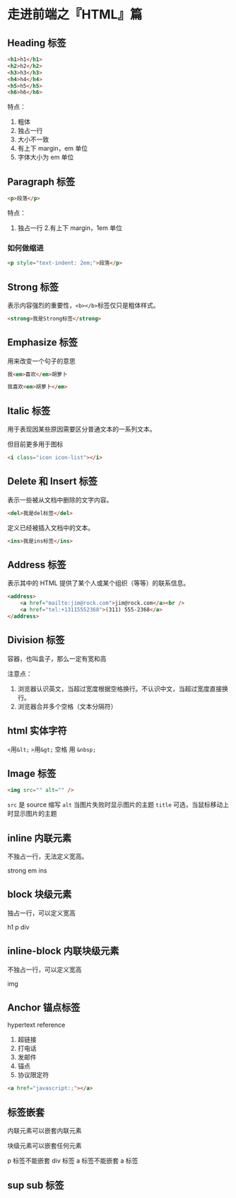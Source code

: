# 走进前端之『HTML』篇

## Heading 标签

```html
<h1>h1</h1>
<h2>h2</h2>
<h3>h3</h3>
<h4>h4</h4>
<h5>h5</h5>
<h6>h6</h6>
```

特点：

1. 粗体
2. 独占一行
3. 大小不一致
4. 有上下 margin，em 单位
5. 字体大小为 em 单位

## Paragraph 标签

```html
<p>段落</p>
```

特点：

1. 独占一行 2.有上下 margin，1em 单位

### 如何做缩进

```html
<p style="text-indent: 2em;">段落</p>
```

## Strong 标签

表示内容强烈的重要性，`<b></b>`标签仅只是粗体样式。

```html
<strong>我是Strong标签</strong>
```

## Emphasize 标签

用来改变一个句子的意思

```html
我<em>喜欢</em>胡萝卜
```

```html
我喜欢<em>胡萝卜</em>
```

## Italic 标签

用于表现因某些原因需要区分普通文本的一系列文本。

但目前更多用于图标

```html
<i class="icon icon-list"></i>
```

## Delete 和 Insert 标签

表示一些被从文档中删除的文字内容。

```html
<del>我是del标签</del>
```

定义已经被插入文档中的文本。

```html
<ins>我是ins标签</ins>
```

## Address 标签

表示其中的 HTML 提供了某个人或某个组织（等等）的联系信息。

```html
<address>
    <a href="mailto:jim@rock.com">jim@rock.com</a><br />
    <a href="tel:+13115552368">(311) 555-2368</a>
</address>
```

## Division 标签

容器，也叫盒子，那么一定有宽和高

注意点：

1. 浏览器认识英文，当超过宽度根据空格换行。不认识中文，当超过宽度直接换行。
2. 浏览器合并多个空格（文本分隔符）

## html 实体字符

`<`用`&lt;`
`>`用`&gt;`
空格 用 `&nbsp;`

## Image 标签

```html
<img src="" alt="" />
```

`src` 是 source 缩写
`alt` 当图片失败时显示图片的主题
`title` 可选，当鼠标移动上时显示图片的主题

## inline 内联元素

不独占一行，无法定义宽高。

strong em ins

## block 块级元素

独占一行，可以定义宽高

h1 p div

## inline-block 内联块级元素

不独占一行，可以定义宽高

img

## Anchor 锚点标签

hypertext reference

1. 超链接
2. 打电话
3. 发邮件
4. 锚点
5. 协议限定符

```html
<a href="javascript:;"></a>
```

## 标签嵌套

内联元素可以嵌套内联元素

块级元素可以嵌套任何元素

p 标签不能嵌套 div 标签
a 标签不能嵌套 a 标签

## sup sub 标签

